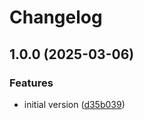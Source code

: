 # Changelog

## 1.0.0 (2025-03-06)


### Features

* initial version ([d35b039](https://github.com/zakodium/kdrive-download-file-action/commit/d35b039133990b06afa6e337ac0afe0fb61345ad))

